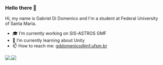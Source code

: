 ### Hello there :eyes:

Hi, my name is Gabriel Di Domenico and I'm a student at Federal University of Santa Maria. 

- 🎓 I’m currently working on SIS-ASTROS GMF
- :newspaper: I’m currently learning about Unity
- 📫 How to reach me: gddomenico@inf.ufsm.br


<a href="#">
  <img align="center" src="https://github-readme-stats.vercel.app/api?username=GabrielDiDomenico&count_private=true&show_icons=true&theme=dracula&hide=issues" />
</a>

<a href="#">
  <img align="center" src="https://github-readme-stats.vercel.app/api/top-langs/?username=anuraghazra&layout=compact&theme=dracula" />
</a>

